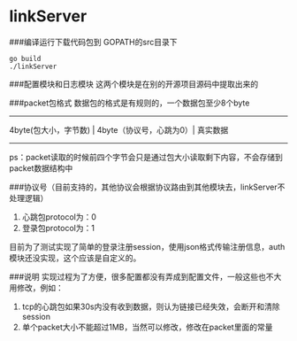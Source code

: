 # linkServer

###编译运行下载代码包到
GOPATH的src目录下
```
go build
./linkServer
```

###配置模块和日志模块
这两个模块是在别的开源项目源码中提取出来的

###packet包格式
数据包的格式是有规则的，一个数据包至少8个byte
----     ----    ----   ----
 4byte(包大小，字节数) | 4byte（协议号，心跳为0）| 真实数据
----     ----    ----   ----

ps：packet读取的时候前四个字节会只是通过包大小读取剩下内容，不会存储到packet数据结构中

###协议号（目前支持的，其他协议会根据协议路由到其他模块去，linkServer不处理逻辑）
1. 心跳包protocol为：0
2. 登录包protocol为：1


目前为了测试实现了简单的登录注册session，使用json格式传输注册信息，auth模块还没实现，这个应该是自定义的。
 
###说明
实现过程为了方便，很多配置都没有弄成到配置文件，一般这些也不大用修改，例如：

1. tcp的心跳包如果30s内没有收到数据，则认为链接已经失效，会断开和清除session
2. 单个packet大小不能超过1MB，当然可以修改，修改在packet里面的常量
